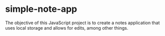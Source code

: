 # simple-note-app
The objective of this JavaScript project is to create a notes application that uses local storage 
and allows for edits, among other things.  



